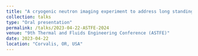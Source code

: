 ```yaml
---
title: "A cryogenic neutron imaging experiment to address long standing discrepancies in evaporation modeling"
collection: talks
type: "Oral presentation"
permalink: /talks/2023-04-22-ASTFE-2024
venue: "9th Thermal and Fluids Engineering Conference (ASTFE)"
date: 2023-04-22
location: "Corvalis, OR, USA"
---
```

